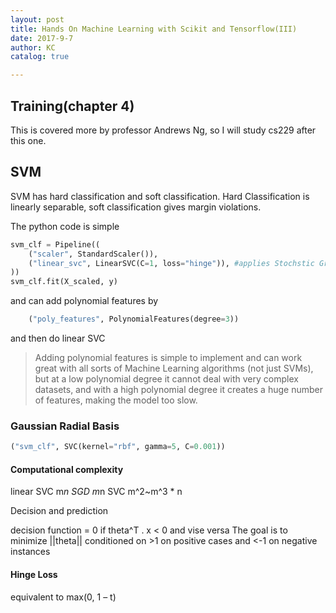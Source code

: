 ```yaml
---
layout: post
title: Hands On Machine Learning with Scikit and Tensorflow(III)
date: 2017-9-7
author: KC
catalog: true

---
```



## Training(chapter 4)
This is covered more by professor Andrews Ng, so I will study cs229 after this one. 

## SVM
SVM has hard classification and soft classification. Hard Classification is linearly separable, soft classification gives margin violations. 

The python code is simple 
```python 
svm_clf = Pipeline((
    ("scaler", StandardScaler()),
    ("linear_svc", LinearSVC(C=1, loss="hinge")), #applies Stochstic Gradient Descent rather than batch
))
svm_clf.fit(X_scaled, y)
```
and can add polynomial features by 
```python 
    ("poly_features", PolynomialFeatures(degree=3))
```
and then do linear SVC

>Adding polynomial features is simple to implement and can work great with all sorts
of Machine Learning algorithms (not just SVMs), but at a low polynomial degree it
cannot deal with very complex datasets, and with a high polynomial degree it creates
a huge number of features, making the model too slow.

### Gaussian Radial Basis  
```python 
("svm_clf", SVC(kernel="rbf", gamma=5, C=0.001))
```

#### Computational complexity 
linear SVC m*n
SGD m*n
SVC m^2~m^3 * n

Decision and prediction 

decision function = 0 if theta^T . x < 0 and vise versa
The goal is to minimize ||theta|| conditioned on >1 on positive cases and <-1 on negative instances 

#### Hinge Loss
equivalent to max(0, 1 – t)
